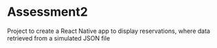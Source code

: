 # Assessment2
Project to create a React Native app to display reservations, where data retrieved from a simulated JSON file
